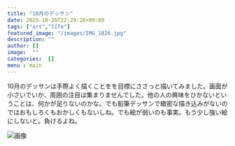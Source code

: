 ```yaml
---
title: "10月のデッサン"
date: 2025-10-26T22:29:28+09:00
tags: ["art","life"]
featured_image: "/images/IMG_1026.jpg"
description: ""
author: []
image:  ""
categories:  []
menu : main
---
```

10月のデッサンは手際よく描くことをを目標にささっと描いてみました。画面が小さいでいか、周囲の注目は集まりませんでした。他の人の興味をひかないということは、何かが足りないのかな。でも鉛筆デッサンで緻密な描き込みがないのではおもしろくもおかしくもないしね。でも絵が弱いのも事実。もう少し強い絵にしないと。負けるよね。

![画像](/images/IMG_1026.jpg)
